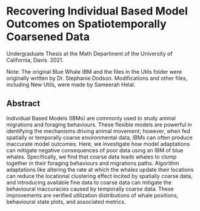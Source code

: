 # Recovering Individual Based Model Outcomes on Spatiotemporally Coarsened Data
Undergraduate Thesis at the Math Department of the University of California, Davis. 2021.

Note: The original Blue Whale IBM and the files in the Utils folder were originally written by Dr. Stephanie Dodson. Modifications and other files, including New Utils, were made by Sameerah Helal.

## Abstract
Individual Based Models (IBMs) are commonly used to study animal migrations and foraging behaviours. These flexible models are powerful in identifying the mechanisms driving animal movement; however, when fed spatially or temporally coarse environmental data, IBMs can often produce inaccurate model outcomes. Here, we investigate how model adaptations can mitigate negative consequences of poor data using an IBM of blue whales. Specifically, we find that coarse data leads whales to clump together in their foraging behaviours and migrations paths. Algorithm adaptations like altering the rate at which the whales update their locations can reduce the locational clustering effect incited by spatially coarse data, and introducing available fine data to coarse data can mitigate the behavioural inaccuracies caused by temporally coarse data. These improvements are verified utilization distributions of whale positions, behavioural state plots, and associated metrics.
